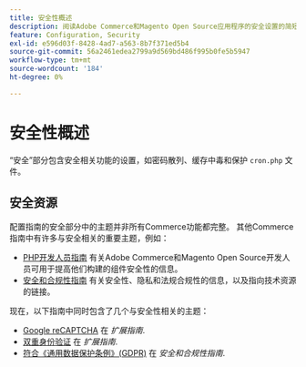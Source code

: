 ```yaml
---
title: 安全性概述
description: 阅读Adobe Commerce和Magento Open Source应用程序的安全设置的简短概述。
feature: Configuration, Security
exl-id: e596d03f-8428-4ad7-a563-8b7f371ed5b4
source-git-commit: 56a2461edea2799a9d569bd486f995b0fe5b5947
workflow-type: tm+mt
source-wordcount: '184'
ht-degree: 0%

---
```


# 安全性概述

“安全”部分包含安全相关功能的设置，如密码散列、缓存中毒和保护 `cron.php` 文件。

## 安全资源

配置指南的安全部分中的主题并非所有Commerce功能都完整。 其他Commerce指南中有许多与安全相关的重要主题，例如：

- [PHP开发人员指南](https://developer.adobe.com/commerce/php/development/security/) 有关Adobe Commerce和Magento Open Source开发人员可用于提高他们构建的组件安全性的信息。
- [安全和合规性指南](https://devdocs.magento.com/security/security-and-compliance.html) 有关安全性、隐私和法规合规性的信息，以及指向技术资源的链接。

现在，以下指南中同时包含了几个与安全性相关的主题：

- [Google reCAPTCHA](https://devdocs.magento.com/guides/v2.4/security/google-recaptcha.html) 在 _扩展指南_.
- [双重身份验证](https://devdocs.magento.com/guides/v2.4/security/two-factor-authentication.html) 在 _扩展指南_.
- [符合《通用数据保护条例》(GDPR)](https://devdocs.magento.com/compliance/privacy/gdpr.html) 在 _安全和合规性指南_.
